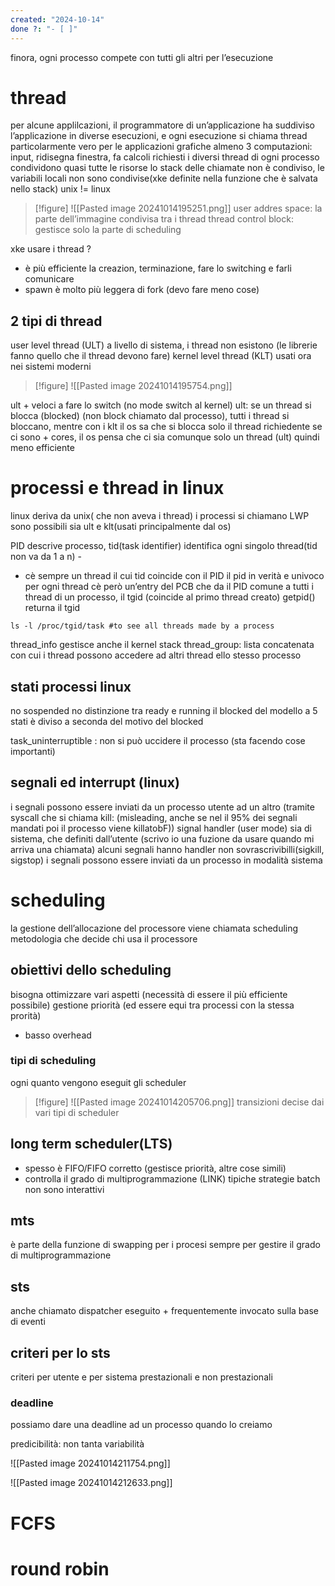 ```yaml
---
created: "2024-10-14"
done ?: "- [ ]"
---
```

finora, ogni processo compete con tutti gli altri per l’esecuzione
# thread
per alcune applilcazioni, il programmatore di un’applicazione ha suddiviso l’applicazione in diverse esecuzioni, e ogni esecuzione si chiama thread
particolarmente vero per le applicazioni grafiche
almeno 3 computazioni: input, ridisegna finestra, fa calcoli richiesti
i diversi thread di ogni processo condividono quasi tutte le risorse
lo stack delle chiamate non è condiviso, le variabili locali non sono condivise(xke definite nella funzione che è salvata nello stack)
unix != linux

>[!figure] ![[Pasted image 20241014195251.png]]
user addres space: la parte dell’immagine condivisa tra i thread
thread control block: gestisce solo la parte di scheduling

xke usare i thread ? 
- è più efficiente la creazion, terminazione, fare lo switching e farli comunicare
- spawn è molto più leggera di fork (devo fare meno cose)
## 2 tipi di thread
user level thread (ULT) a livello di sistema, i thread non esistono (le librerie fanno quello che il thread devono fare)
kernel level thread (KLT) usati ora nei sistemi moderni

>[!figure] ![[Pasted image 20241014195754.png]]

ult + veloci a fare lo switch (no mode switch al kernel)
ult: se un thread si blocca (blocked) (non block chiamato dal processo), tutti i thread si bloccano, mentre con i klt il os sa che si blocca solo il thread richiedente
 se ci sono + cores, il os pensa che ci sia comunque solo un thread (ult) quindi meno efficiente
# processi e thread in linux
linux deriva da unix( che non aveva i thread)
i processi si chiamano LWP 
sono possibili sia ult e klt(usati principalmente dal os)

PID descrive processo, tid(task identifier) identifica ogni singolo thread(tid non va da 1 a n) -
- cè sempre un thread il cui tid coincide con il PID
	il pid in verità e univoco per ogni thread
	cè però un’entry del PCB che da il PID comune a tutti i thread di un processo, il tgid (coincide al primo thread creato)
	getpid() returna il tgid


```
ls -l /proc/tgid/task #to see all threads made by a process
```

thread_info gestisce anche il kernel stack
thread_group: lista concatenata con cui i thread possono accedere ad altri thread ello stesso processo
## stati processi linux
no sospended
no distinzione tra ready e running 
il blocked del modello a 5 stati è diviso a seconda del motivo del blocked

task_uninterruptible : non si può uccidere il processo (sta facendo cose importanti)
## segnali ed interrupt (linux)
i segnali possono essere inviati da un processo utente ad un altro (tramite syscall che si chiama kill: (misleading, anche se nel il 95% dei segnali mandati poi il processo viene killatobF))
signal handler (user mode) sia di sistema, che definiti dall’utente (scrivo io una fuzione da usare quando mi arriva una chiamata)
alcuni segnali hanno handler non sovrascrivibilli(sigkill, sigstop)
i segnali possono essere inviati da un processo in modalità sistema




# scheduling
la gestione dell’allocazione del processore viene chiamata scheduling
metodologia che decide chi usa il processore
## obiettivi dello scheduling
bisogna ottimizzare vari aspetti (necessità di essere il più efficiente possibile)
gestione priorità (ed essere equi tra processi con la stessa prorità)
- basso overhead
### tipi di scheduling
ogni quanto vengono eseguit gli scheduler
>[!figure] ![[Pasted image 20241014205706.png]]
transizioni decise dai vari tipi di scheduler
## long term scheduler(LTS)
- spesso è FIFO/FIFO corretto (gestisce priorità, altre cose simili)
- controlla il grado di multiprogrammazione (LINK)
 tipiche strategie
 batch non sono interattivi
## mts
è parte della funzione di swapping per i procesi
sempre per gestire il grado di multiprogrammazione
## sts
anche chiamato dispatcher
eseguito + frequentemente
invocato sulla base di eventi
## criteri per lo sts
criteri per utente e per sistema
prestazionali e non prestazionali
### deadline
possiamo dare una deadline ad un processo quando lo creiamo

predicibilità: non tanta variabilità 

![[Pasted image 20241014211754.png]]

![[Pasted image 20241014212633.png]]
# FCFS
# round robin